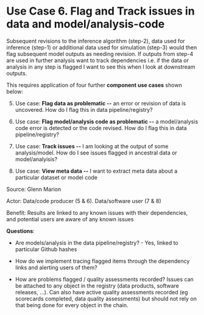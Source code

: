 Use Case 6. Flag and Track issues in data and model/analysis-code
=================================================================

Subsequent revisions to the inference algorithm (step-2), data used for
inference (step-1) or additional data used for simulation (step-3) would
then flag subsequent model outputs as needing revision. If outputs from
step-4 are used in further analysis want to track dependencies i.e. if
the data or analysis in any step is flagged I want to see this when I
look at downstream outputs.

This requires application of four further **component use cases** shown
below:

5.  Use case: **Flag data as problematic --** an error or revision of
    data is uncovered. How do I flag this in data pipeline/registry?

6.  Use case: **Flag model/analysis code as problematic --** a
    model/analysis code error is detected or the code revised. How do I
    flag this in data pipeline/registry?

7.  Use case: **Track issues --** I am looking at the output of some
    analysis/model. How do I see issues flagged in ancestral data or
    model/analyisis?

8.  Use case: **View meta data --** I want to extract meta data about a
    particular dataset or model code

Source: Glenn Marion

Actor: Data/code producer (5 & 6). Data/software user (7 & 8)

Benefit: Results are linked to any known issues with their dependencies,
and potential users are aware of any known issues

**Questions**:

-   Are models/analysis in the data pipeline/registry? - Yes, linked to
    particular Github hashes

-   How do we implement tracing flagged items through the dependency
    links and alerting users of them?

-   How are problems flagged / quality assessments recorded? Issues can
    be attached to any object in the registry (data products, software
    releases, \...). Can also have active quality assessments recorded
    (eg scorecards completed, data quality assessments) but should not
    rely on that being done for every object in the chain.